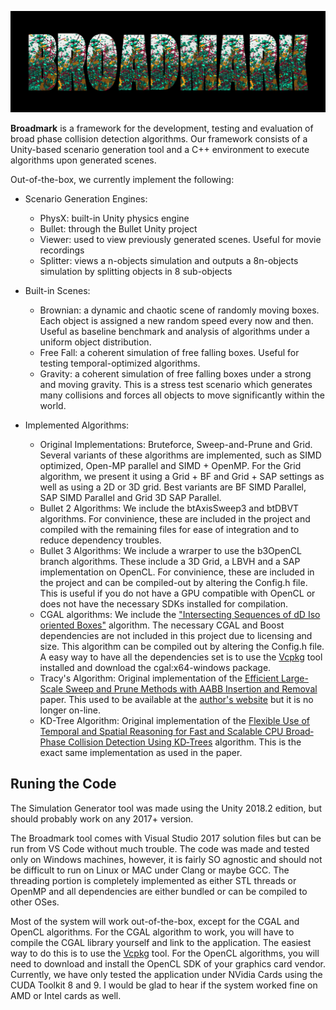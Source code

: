 ![Broadmark](/images/main-logo.png)

**Broadmark** is a framework for the development, testing and evaluation of broad phase collision detection algorithms. Our framework consists of a Unity-based scenario generation tool and a C++ environment to execute algorithms upon generated scenes.

Out-of-the-box, we currently implement the following:
- Scenario Generation Engines:
  - PhysX: built-in Unity physics engine
  - Bullet: through the Bullet Unity project
  - Viewer: used to view previously generated scenes. Useful for movie recordings
  - Splitter: views a n-objects simulation and outputs a 8n-objects simulation by splitting objects in 8 sub-objects

- Built-in Scenes:
  - Brownian: a dynamic and chaotic scene of randomly moving boxes. Each object is assigned a new random speed every now and then. Useful as baseline benchmark and analysis of algorithms under a uniform object distribution.
  - Free Fall: a coherent simulation of free falling boxes. Useful for testing temporal-optimized algorithms.
  - Gravity: a coherent simulation of free falling boxes under a strong and moving gravity. This is a stress test scenario which generates many collisions and forces all objects to move significantly within the world. 

- Implemented Algorithms:
  - Original Implementations: Bruteforce, Sweep-and-Prune and Grid. Several variants of these algorithms are implemented, such as SIMD optimized, Open-MP parallel and SIMD + OpenMP. For the Grid algorithm, we present it using a Grid + BF and Grid + SAP settings as well as using a 2D or 3D grid. Best variants are BF SIMD Parallel, SAP SIMD Parallel and Grid 3D SAP Parallel.
  - Bullet 2 Algorithms: We include the btAxisSweep3 and btDBVT algorithms. For convinience, these are included in the project and compiled with the remaining files for ease of integration and to reduce dependency troubles.
  - Bullet 3 Algorithms: We include a wrarper to use the b3OpenCL branch algorithms. These include a 3D Grid, a LBVH and a SAP implementation on OpenCL. For convinience, these are included in the project and can be compiled-out by altering the Config.h file. This is useful if you do not have a GPU compatible with OpenCL or does not have the necessary SDKs installed for compilation.
  - CGAL algorithms: We include the ["Intersecting Sequences of dD Iso oriented Boxes"](https://doc.cgal.org/latest/Box_intersection_d/index.html) algorithm. The necessary CGAL and Boost dependencies are not included in this project due to licensing and size. This algorithm can be compiled out by altering the Config.h file. A easy way to have all the dependencies set is to use the [Vcpkg](https://github.com/Microsoft/vcpkg) tool installed and download the cgal:x64-windows package.
  - Tracy's Algorithm: Original implementation of the [Efficient Large-Scale Sweep and Prune Methods with AABB Insertion and Removal](https://dl.acm.org/citation.cfm?id=1549865) paper. This used to be available at the [author's website](http://www.danieljosephtracy.com/) but it is no longer on-line.
  - KD-Tree Algorithm: Original implementation of the [Flexible Use of Temporal and Spatial Reasoning for Fast and Scalable CPU Broad‐Phase Collision Detection Using KD‐Trees](https://onlinelibrary.wiley.com/doi/full/10.1111/cgf.13529) algorithm. This is the exact same implementation as used in the paper.



## Runing the Code

The Simulation Generator tool was made using the Unity 2018.2 edition, but should probably work on any 2017+ version.

The Broadmark tool comes with Visual Studio 2017 solution files but can be run from VS Code without much trouble. The code was made and tested only on Windows machines, however, it is fairly SO agnostic and should not be difficult to run on Linux or MAC under Clang or maybe GCC. The threading portion is completely implemented as either STL threads or OpenMP and all dependencies are either bundled or can be compiled to other OSes.

Most of the system will work out-of-the-box, except for the CGAL and OpenCL algorithms. For the CGAL algorithm to work, you will have to compile the CGAL library yourself and link to the application. The easiest way to do this is to use the [Vcpkg](https://github.com/Microsoft/vcpkg) tool. For the OpenCL algorithms, you will need to download and install the OpenCL SDK of your graphics card vendor. Currently, we have only tested the application under NVidia Cards using the CUDA Toolkit 8 and 9. I would be glad to hear if the system worked fine on AMD or Intel cards as well.



